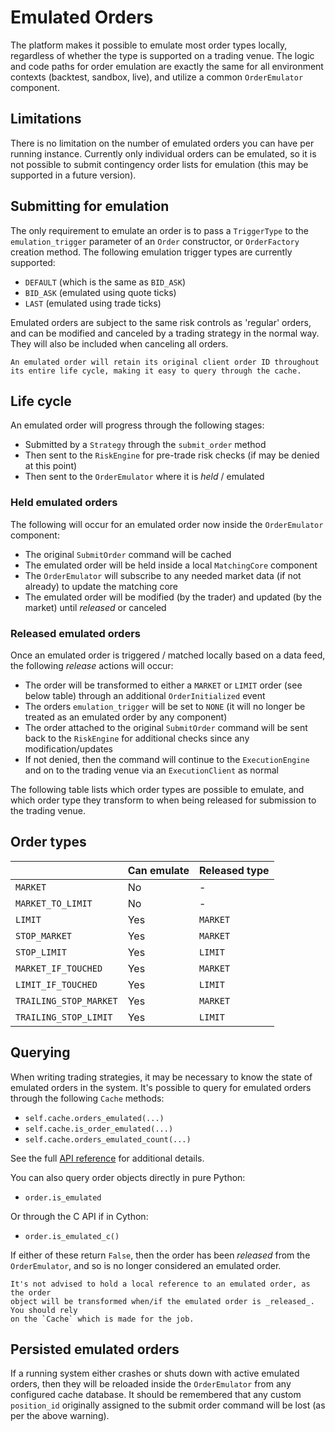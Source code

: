 # Emulated Orders

The platform makes it possible to emulate most order types locally, regardless
of whether the type is supported on a trading venue. The logic and code paths for 
order emulation are exactly the same for all environment contexts (backtest, sandbox, live), 
and utilize a common `OrderEmulator` component.

## Limitations
There is no limitation on the number of emulated orders you can have per running instance.
Currently only individual orders can be emulated, so it is not possible to submit contingency order lists
for emulation (this may be supported in a future version).

## Submitting for emulation
The only requirement to emulate an order is to pass a `TriggerType` to the `emulation_trigger`
parameter of an `Order` constructor, or `OrderFactory` creation method. The following
emulation trigger types are currently supported:
- `DEFAULT` (which is the same as `BID_ASK`)
- `BID_ASK` (emulated using quote ticks)
- `LAST` (emulated using trade ticks)

Emulated orders are subject to the same risk controls as 'regular' orders, and can be
modified and canceled by a trading strategy in the normal way. They will also be included
when canceling all orders.

```{note}
An emulated order will retain its original client order ID throughout its entire life cycle, making it easy to query through the cache.
```

## Life cycle
An emulated order will progress through the following stages:
- Submitted by a `Strategy` through the `submit_order` method
- Then sent to the `RiskEngine` for pre-trade risk checks (if may be denied at this point)
- Then sent to the `OrderEmulator` where it is _held_ / emulated

### Held emulated orders
The following will occur for an emulated order now inside the `OrderEmulator` component:
- The original `SubmitOrder` command will be cached
- The emulated order will be held inside a local `MatchingCore` component
- The `OrderEmulator` will subscribe to any needed market data (if not already) to update the matching core
- The emulated order will be modified (by the trader) and updated (by the market) until _released_ or canceled

### Released emulated orders
Once an emulated order is triggered / matched locally based on a data feed, the following
_release_ actions will occur:
- The order will be transformed to either a `MARKET` or `LIMIT` order (see below table) through an additional `OrderInitialized` event
- The orders `emulation_trigger` will be set to `NONE` (it will no longer be treated as an emulated order by any component)
- The order attached to the original `SubmitOrder` command will be sent back to the `RiskEngine` for additional checks since any modification/updates
- If not denied, then the command will continue to the `ExecutionEngine` and on to the trading venue via an `ExecutionClient` as normal

The following table lists which order types are possible to emulate, and
which order type they transform to when being released for submission to the 
trading venue.

## Order types
|                        | Can emulate | Released type |
|------------------------|-------------|---------------|
| `MARKET`               | No          | -             |
| `MARKET_TO_LIMIT`      | No          | -             |
| `LIMIT`                | Yes         | `MARKET`      |
| `STOP_MARKET`          | Yes         | `MARKET`      |
| `STOP_LIMIT`           | Yes         | `LIMIT`       |
| `MARKET_IF_TOUCHED`    | Yes         | `MARKET`      |
| `LIMIT_IF_TOUCHED`     | Yes         | `LIMIT`       |
| `TRAILING_STOP_MARKET` | Yes         | `MARKET`      |
| `TRAILING_STOP_LIMIT`  | Yes         | `LIMIT`       |

## Querying
When writing trading strategies, it may be necessary to know the state of emulated orders in the system.
It's possible to query for emulated orders through the following `Cache` methods:
- `self.cache.orders_emulated(...)`
- `self.cache.is_order_emulated(...)`
- `self.cache.orders_emulated_count(...)`

See the full [API reference](../../api_reference/cache) for additional details.

You can also query order objects directly in pure Python:
- `order.is_emulated`

Or through the C API if in Cython:
- `order.is_emulated_c()`

If either of these return `False`, then the order has been _released_ from the
`OrderEmulator`, and so is no longer considered an emulated order.

```{warning}
It's not advised to hold a local reference to an emulated order, as the order
object will be transformed when/if the emulated order is _released_. You should rely
on the `Cache` which is made for the job.
```

## Persisted emulated orders
If a running system either crashes or shuts down with active emulated orders, then
they will be reloaded inside the `OrderEmulator` from any configured cache database.
It should be remembered that any custom `position_id` originally assigned to the
submit order command will be lost (as per the above warning).

